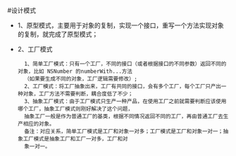 #设计模式

* 1、原型模式，主要用于对象的复制，实现一个接口，重写一个方法实现对象的复制，就完成了原型模式；
* 2、工厂模式

		1、简单工厂模式：只有一个工厂，不同的接口（或者根据接口的不同参数）返回不同的对象，比如 NSNumber 的numberWith...方法
		（如果要生成不同的对象，工厂逻辑需要修改）;
		2、工厂模式：将工厂抽象出来，工厂有共同的接口，会有多个工厂，每个工厂只产出一种对象，工厂方法不需要判断，耦合度低了不少；
		3、抽象工厂模式：由于工厂模式只生产一种产品，在使用工厂之前就需要判断应该使用哪个工厂，抽象工厂模式则刚好解决了这个问题，
		抽象工厂一般是作为普通工厂的基类，根据不同情况返回不同的工厂，再由普通工厂去生产相应的对象。
		备注：对应关系，简单工厂模式是工厂和对象一对多；工厂模式是工厂和对象一对一；抽象工厂模式是抽象工厂和工厂一对多，工厂和对
		象一对一。
		



